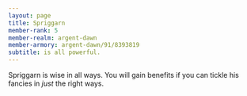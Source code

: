 ```yaml
---
layout: page
title: Spriggarn
member-rank: 5
member-realm: argent-dawn
member-armory: argent-dawn/91/8393819
subtitle: is all powerful.
---
```


Spriggarn is wise in all ways.  You will gain benefits if you can tickle his fancies in *just* the right ways.
